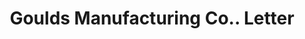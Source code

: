 ---
doi: 10.7916/D81Z5GHD
date_other: '1917'
date_other_textual: '1917'
form: correspondence
genre:
- Letters (correspondence)
name:
- Goulds Manufacturing Co.
object_in_context_url: https://biggert.cul.columbia.edu/items/view/ave_biggert_01200
subject_hierarchical_geographic:
- Seneca Falls, New York, United States
subject_name:
- Goulds Manufacturing Co.
title: Goulds Manufacturing Co.. Letter
sort_title: Goulds Manufacturing Co.. Letter
call_number: ave_biggert_01200
coordinates:
- 42.90861111111111,-76.79805555555555
pid: ave_biggert_01200
identifiers: ave_biggert_01200
thumbnail: https://derivativo-1.library.columbia.edu/iiif/2/ldpd:343444/full/!256,256/0/native.jpg
permalink: "/items/ave_biggert_01200/"
layout: iiif-image-page
---